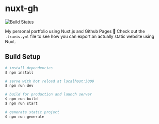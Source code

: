 # nuxt-gh

[![Build Status](https://travis-ci.com/teotsi/teotsi.github.io.svg?branch=dev)](https://travis-ci.com/teotsi/teotsi.github.io)

My personal portfolio using Nuxt.js and Github Pages 🎸
Check out the `.travis.yml` file to see how you can export an actually static website using Nuxt.
## Build Setup

```bash
# install dependencies
$ npm install

# serve with hot reload at localhost:3000
$ npm run dev

# build for production and launch server
$ npm run build
$ npm run start

# generate static project
$ npm run generate
```
